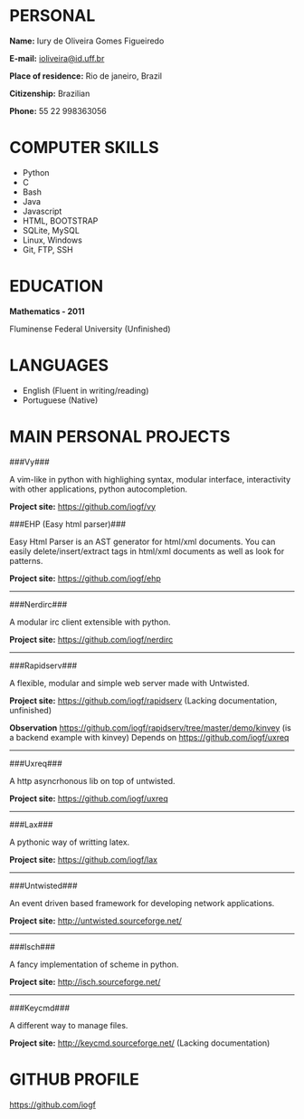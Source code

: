 PERSONAL
========

**Name:** 
Iury de Oliveira Gomes Figueiredo

**E-mail:** 
ioliveira@id.uff.br

**Place of residence:** 
Rio de janeiro, Brazil

**Citizenship:** 
Brazilian

**Phone:**
55 22 998363056

COMPUTER SKILLS
===============

- Python
- C
- Bash
- Java
- Javascript
- HTML, BOOTSTRAP
- SQLite, MySQL
- Linux, Windows
- Git, FTP, SSH


EDUCATION
=========

**Mathematics - 2011**

Fluminense Federal University (Unfinished)


LANGUAGES
=========

- English (Fluent in writing/reading)
- Portuguese (Native)

MAIN PERSONAL PROJECTS
======================

###Vy###

A vim-like in python with highlighing syntax, modular interface, interactivity with
other applications, python autocompletion.

**Project site:**
https://github.com/iogf/vy

###EHP (Easy html parser)###

Easy Html Parser is an AST generator for html/xml documents. 
You can easily delete/insert/extract tags in html/xml documents as well as look for patterns.

**Project site:**
https://github.com/iogf/ehp

***

###Nerdirc###

A modular irc client extensible with python.

**Project site:**
https://github.com/iogf/nerdirc

***

###Rapidserv###

A flexible, modular and simple web server made with Untwisted.

**Project site:**
https://github.com/iogf/rapidserv (Lacking documentation, unfinished)

**Observation**
https://github.com/iogf/rapidserv/tree/master/demo/kinvey (is a backend example with kinvey) 
Depends on https://github.com/iogf/uxreq

***

###Uxreq###

A http asyncrhonous lib on top of untwisted.

**Project site:**
https://github.com/iogf/uxreq

***

###Lax###

A pythonic way of writting latex.

**Project site:**
https://github.com/iogf/lax

***

###Untwisted###

An event driven based framework for developing network applications.

**Project site:**
http://untwisted.sourceforge.net/

***

###Isch###

A fancy implementation of scheme in python.

**Project site:**
http://isch.sourceforge.net/

***

###Keycmd###

A different way to manage files.

**Project site:**
http://keycmd.sourceforge.net/ (Lacking documentation)

GITHUB PROFILE
==============

https://github.com/iogf









